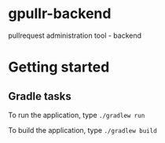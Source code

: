 # gpullr-backend
pullrequest administration tool - backend

# Getting started

## Gradle tasks
To run the application, type
`./gradlew run`

To build the application, type
`./gradlew build`